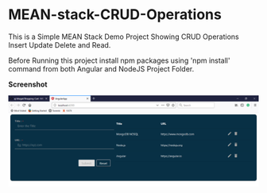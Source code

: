 # MEAN-stack-CRUD-Operations
This is a Simple MEAN Stack Demo Project Showing CRUD Operations Insert Update Delete and Read.

Before Running this project install npm packages using 'npm install' command from both Angular and NodeJS Project Folder.

**Screenshot**

![Alt Text](https://raw.githubusercontent.com/aj-bhagat/MEAN-stack-CRUD-Operations/master/AngularApp/src/assets/Screenshot.PNG)
